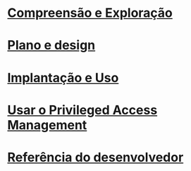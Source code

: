 # [Compreensão e Exploração](/understand-explore/microsoft-identity-manager-2016.md)
# [Plano e design](/plan-design/microsoft-identity-manager-2016-supported-platforms.md)
# [Implantação e Uso](/deploy-use/microsoft-identity-manager-deploy.md)
# [Usar o Privileged Access Management](/pam/privileged-identity-management-for-active-directory-domain-services.md)
# [Referência do desenvolvedor](/reference/microsoft-identity-manager-2016-developer-reference.md)


<!--HONumber=Jul16_HO2-->



